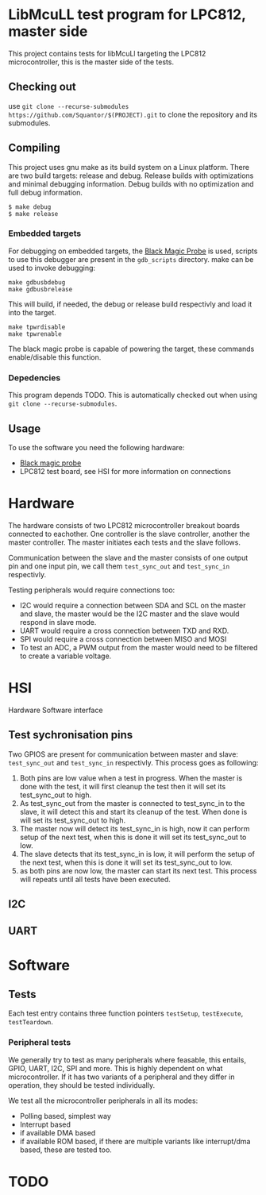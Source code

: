 # LibMcuLL test program for LPC812, master side
This project contains tests for libMcuLl targeting the LPC812 microcontroller, this is the master side of the tests.
## Checking out
use ```git clone --recurse-submodules https://github.com/Squantor/$(PROJECT).git``` to clone the repository and its submodules.
## Compiling
This project uses gnu make as its build system on a Linux platform. There are two build targets: release and debug. Release builds with optimizations and minimal debugging information. Debug builds with no optimization and full debug information.
```
$ make debug
$ make release
```
### Embedded targets
For debugging on embedded targets, the [Black Magic Probe](https://github.com/blacksphere/blackmagic/wiki) is used, scripts to use this debugger are present in the ```gdb_scripts``` directory. make can be used to invoke debugging:
```
make gdbusbdebug
make gdbusbrelease
```
This will build, if needed, the debug or release build respectivly and load it into the target.
```
make tpwrdisable
make tpwrenable
```
The black magic probe is capable of powering the target, these commands enable/disable this function.
### Depedencies
This program depends TODO. This is automatically checked out when using ```git clone --recurse-submodules```.
## Usage
To use the software you need the following hardware:
* [Black magic probe](https://github.com/blacksphere/blackmagic)
* LPC812 test board, see HSI for more information on connections
# Hardware
The hardware consists of two LPC812 microcontroller breakout boards connected to eachother. One controller is the slave controller, another the master controller. The master initiates each tests and the slave follows.

Communication between the slave and the master consists of one output pin and one input pin, we call them ```test_sync_out``` and ```test_sync_in``` respectivly. 

Testing peripherals would require connections too:
* I2C would require a connection between SDA and SCL on the master and slave, the master would be the I2C master and the slave would respond in slave mode.
* UART would require a cross connection between TXD and RXD.
* SPI would require a cross connection between MISO and MOSI
* To test an ADC, a PWM output from the master would need to be filtered to create a variable voltage.
# HSI
Hardware Software interface
## Test sychronisation pins
Two GPIOS are present for communication between master and slave: ```test_sync_out``` and ```test_sync_in``` respectivly. This process goes as following:
1. Both pins are low value when a test in progress. When the master is done with the test, it will first cleanup the test then it will set its test_sync_out to high. 
2. As test_sync_out from the master is connected to test_sync_in to the slave, it will detect this and start its cleanup of the test. When done is will set its test_sync_out to high.
3. The master now will detect its test_sync_in is high, now it can perform setup of the next test, when this is done it will set its test_sync_out to low.
4. The slave detects that its test_sync_in is low, it will perform the setup of the next test, when this is done it will set its test_sync_out to low.
5. as both pins are now low, the master can start its next test.
This process will repeats until all tests have been executed.
## I2C
## UART
# Software
## Tests
Each test entry contains three function pointers ```testSetup```, ```testExecute```, ```testTeardown```.
### Peripheral tests
We generally try to test as many peripherals where feasable, this entails, GPIO, UART, I2C, SPI and more. This is highly dependent on what microcontroller. If it has two variants of a peripheral and they differ in operation, they should be tested individually.

We test all the microcontroller peripherals in all its modes:
* Polling based, simplest way
* Interrupt based
* if available DMA based
* if available ROM based, if there are multiple variants like interrupt/dma based, these are tested too.
# TODO

